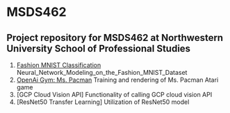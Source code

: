 # MSDS462
## Project repository for MSDS462 at Northwestern University School of Professional Studies
1. [Fashion MNIST Classification](Neural_Network_Modeling_on_the_Fashion_MNIST_Dataset.ipynb)  
Neural_Network_Modeling_on_the_Fashion_MNIST_Dataset
2. [OpenAi Gym: Ms. Pacman](Training_MsPacman_OpenAi_Gym.ipynb)
Training and rendering of Ms. Pacman Atari game 
3. [GCP Cloud Vision API]
Functionality of calling GCP cloud vision API   
4. [ResNet50 Transfer Learning]
Utilization of ResNet50 model

